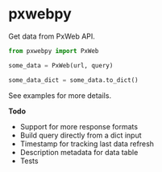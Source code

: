 # pxwebpy
Get data from PxWeb API.

```python
from pxwebpy import PxWeb

some_data = PxWeb(url, query)

some_data_dict = some_data.to_dict()
```

See examples for more details.

**Todo**
- Support for more response formats
- Build query directly from a dict input
- Timestamp for tracking last data refresh
- Description metadata for data table
- Tests
